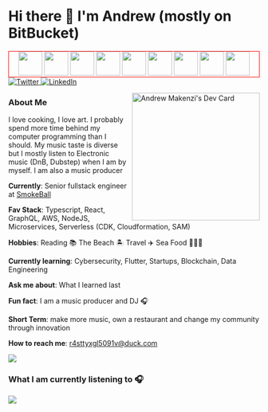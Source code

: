 # Hi there 👋 I'm Andrew (mostly on BitBucket)

<div align="center" class="gifs" style="border: 1px solid red">
    <img height=48 src=https://distok.top/stickers/817709667701751820/819128604311027752.gif />
    <img height=48 src=https://distok.top/stickers/817709667701751820/819128604311027752.gif />
    <img height=48 src=https://distok.top/stickers/817709667701751820/819128604311027752.gif />
    <img height=48 src=https://distok.top/stickers/817709667701751820/819128604311027752.gif />
    <img height=48 src=https://distok.top/stickers/817709667701751820/819128604311027752.gif />
    <img height=48 src=https://distok.top/stickers/817709667701751820/819128604311027752.gif />
    <img height=48 src=https://distok.top/stickers/817709667701751820/819128604311027752.gif />
    <img height=48 src=https://distok.top/stickers/817709667701751820/819128604311027752.gif />
    <img height=48 src=https://distok.top/stickers/817709667701751820/819128604311027752.gif />
</div>

<div align="left">
  <a href="https://twitter.com/amackzie">
    <img
      src="https://img.shields.io/twitter/follow/omBratteng?label=Twitter&logo=twitter&style=flat-square&color=1da1f2&logoColor=ffffff"
      alt="Twitter"
    />
  </a>
  <a href="https://www.linkedin.com/in/wambuamakenzi/">
    <img
      src="https://img.shields.io/static/v1?logo=linkedin&style=flat-square&color=0072b1&label=LinkedIn&message=%E2%98%86"
      alt="LinkedIn"
    />
  </a>

<a href="https://app.daily.dev/amackzie"><img  width="256"
      align="right" src="https://api.daily.dev/devcards/fd61670a8cbe40fda6345c0bb1da45f3.png?r=drc" width="400" alt="Andrew Makenzi's Dev Card"/></a>
</div>

### About Me
<p> I love cooking, I love art. I probably spend more time behind my computer programming than I should. My music taste is diverse but I mostly listen to Electronic music (DnB, Dubstep) when I am by myself. I am also a music producer</p>


**Currently**: Senior fullstack engineer at [SmokeBall](https://www.smokeball.com/)

**Fav Stack**: Typescript, React, GraphQL, AWS, NodeJS, Microservices, Serverless (CDK, Cloudformation, SAM)

**Hobbies**: Reading 📚 The Beach 🏝️ Travel ✈️ Sea Food 🦞🦀🦈

**Currently learning**: Cybersecurity, Flutter, Startups, Blockchain, Data Engineering

**Ask me about**: What I learned last

**Fun fact**: I am a music producer and DJ 🎧

**Short Term**: make more music, own a restaurant and change my community through innovation

**How to reach me**: r4sttyxgl5091v@duck.com


<a href="https://github.com/VishwaGauravIn/github-twitter-card-embed"><img src="https://gtce.itsvg.in/api?username=amackzie&theme=dracula&response=true&border=true&time=true&icon=default"/></a>


### What I am currently listening to 🎧
<p>
     <a href="https://spotify-github-profile.vercel.app/api/view.svg?uid=amackzie&redirect=true">
       <img src="https://spotify-github-profile.vercel.app/api/view.svg?                        uid=amackzie&cover_image=true&theme=novatorem&bar_color=53b14f&bar_color_cover=false"/>
     </a>
 </p>
